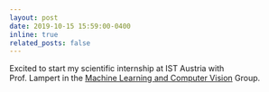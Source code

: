 ```yaml
---
layout: post
date: 2019-10-15 15:59:00-0400
inline: true
related_posts: false
---
```


Excited to start my scientific internship at IST Austria with <br>  Prof. Lampert in the [Machine Learning and Computer Vision](https://cvml.ist.ac.at/) Group.

